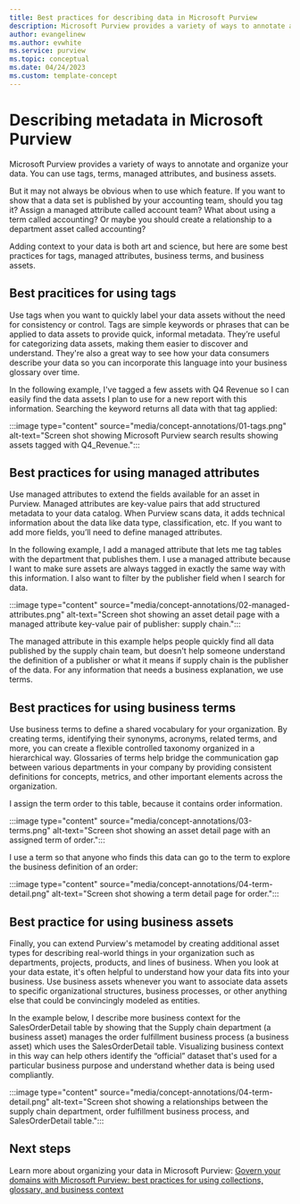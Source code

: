```yaml
---
title: Best practices for describing data in Microsoft Purview
description: Microsoft Purview provides a variety of ways to annotate and organize your data. This article covers best practices for using tags, terms, managed attributes, and business assets. 
author: evangelinew
ms.author: evwhite
ms.service: purview
ms.topic: conceptual
ms.date: 04/24/2023
ms.custom: template-concept
---
```


# Describing metadata in Microsoft Purview

Microsoft Purview provides a variety of ways to annotate and organize your data. You can use tags, terms, managed attributes, and business assets. 

But it may not always be obvious when to use which feature. If you want to show that a data set is published by your accounting team, should you tag it? Assign a managed attribute called account team? What about using a term called accounting? Or maybe you should create a relationship to a department asset called accounting?

Adding context to your data is both art and science, but here are some best practices for tags, managed attributes, business terms, and business assets.

## Best pracitices for using tags 

Use tags when you want to quickly label your data assets without the need for consistency or control. Tags are simple keywords or phrases that can be applied to data assets to provide quick, informal metadata. They’re useful for categorizing data assets, making them easier to discover and understand. They're also a great way to see how your data consumers describe your data so you can incorporate this language into your business glossary over time. 

In the following example, I've tagged a few assets with Q4 Revenue so I can easily find the data assets I plan to use for a new report with this information. Searching the keyword returns all data with that tag applied:

:::image type="content" source="media/concept-annotations/01-tags.png" alt-text="Screen shot showing Microsoft Purview search results showing assets tagged with Q4_Revenue.":::

## Best practices for using managed attributes
Use managed attributes to extend the fields available for an asset in Purview. Managed attributes are key-value pairs that add structured metadata to your data catalog. When Purview scans data, it adds technical information about the data like data type, classification, etc. If you want to add more fields, you’ll need to define managed attributes. 

In the following example, I add a managed attribute that lets me tag tables with the department that publishes them. I use a managed attribute because I want to make sure assets are always tagged in exactly the same way with this information. I also want to filter by the publisher field when I search for data.

:::image type="content" source="media/concept-annotations/02-managed-attributes.png" alt-text="Screen shot showing an asset detail page with a managed attribute key-value pair of publisher: supply chain.":::

The managed attribute in this example helps people quickly find all data published by the supply chain team, but doesn't help someone understand the definition of a publisher or what it means if supply chain is the publisher of the data. For any information that needs a business explanation, we use terms.

## Best practices for using business terms

Use business terms to define a shared vocabulary for your organization. By creating terms, identifying their synonyms, acronyms, related terms, and more, you can create a flexible controlled taxonomy organized in a hierarchical way. Glossaries of terms help bridge the communication gap between various departments in your company by providing consistent definitions for concepts, metrics, and other important elements across the organization. 

I assign the term order to this table, because it contains order information.

:::image type="content" source="media/concept-annotations/03-terms.png" alt-text="Screen shot showing an asset detail page with an assigned term of order.":::

I use a term so that anyone who finds this data can go to the term to explore the business definition of an order:

:::image type="content" source="media/concept-annotations/04-term-detail.png" alt-text="Screen shot showing a term detail page for order.":::

## Best practice for using business assets

Finally, you can extend Purview's metamodel by creating additional asset types for describing real-world things in your organization such as departments, projects, products, and lines of business. When you look at your data estate, it's often helpful to understand how your data fits into your business. Use business assets whenever you want to associate data assets to specific organizational structures, business processes, or other anything else that could be convincingly modeled as entities.

In the example below, I describe more business context for the SalesOrderDetail table by showing that the Supply chain department (a business asset) manages the order fulfillment business process (a business asset) which uses the SalesOrderDetail table. Visualizing business context in this way can help others identify the “official” dataset that's used for a particular business purpose and understand whether data is being used compliantly. 

:::image type="content" source="media/concept-annotations/04-term-detail.png" alt-text="Screen shot showing a relationships between the supply chain department, order fulfillment business process, and SalesOrderDetail table.":::

## Next steps

Learn more about organizing your data in Microsoft Purview: [Govern your domains with Microsoft Purview: best practices for using collections, glossary, and business context](/azure/purview/concept-best-practices-governing-domains)


